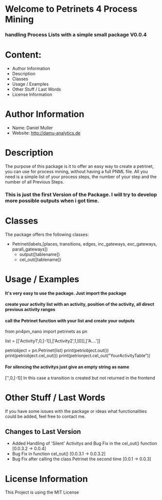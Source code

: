 # Welcome to Petrinets 4 Process Mining
### handling Process Lists with a simple small package V0.0.4

# Content:
- Author Information
- Description
- Classes
- Usage / Examples
- Other Stuff / Last Words
- License Information

# Author Information
- Name: Daniel Muller
- Website: http://damu-analytics.de

# Description
The purpose of this package is it to offer an easy way
to create a petrinet, you can use for process mining, without having a full PNML file.
All you need is a simple list of your process steps, the number of your step and the number 
of all Previous Steps.

### This is just the first Version of the Package. I will try to develop more possible outputs when i got time.

# Classes
The package offers the following classes:
- Petrinet(labels,[places, transitions, edges, inc_gateways, exc_gateways, parall_gateways])
  - output([tablename])
  - cel_out([tablename])
  
# Usage / Examples  
#### It's very easy to use the package. Just import the package
#### create your activity list with an activity, position of the activity, all direct previous activity ranges
#### call the Petrinet function with your list and create your outputs
from pn4pm_nano import petrinets as pn

list = [['Activity1',0,[-1]],['Activity2',1,[0]],['A....']]

petriobject = pn.Petrinet(list)
print(petriobject.out())
print(petriobject.cel_out())
print(petrionject.cel_out("YourActivityTable"))

#### For silencing the activitys just give an empty string as name
['',0,[-1]]
In this case a transition is created but not returned in the frontend

# Other Stuff / Last Words

If you have some issues with the package or ideas what functionalities could be added,
feel free to contact me.

## Changes to Last Version
- Added Handling of 'Silent' Activitys and Bug Fix in the cel_out() function [0.0.3.2 -> 0.0.4]
- Bug Fix in function cel_out() [0.0.3.1 -> 0.0.3.2]
- Bug Fix after calling the class Petrinet the second time [0.0.1 -> 0.0.3]


# License Information
This Project is using the MIT License